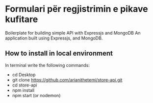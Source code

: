 # Formulari për regjistrimin e pikave kufitare
Boilerplate for building simple API with Expressjs and MongoDB
An application built using Expressjs, and MongoDB.  

## How to install in local environment
In terminal write the following commands:

* cd Desktop
* git clone https://github.com/arianithetemi/store-api.git
* cd store-api
* npm install
* npm start (or nodemon)
